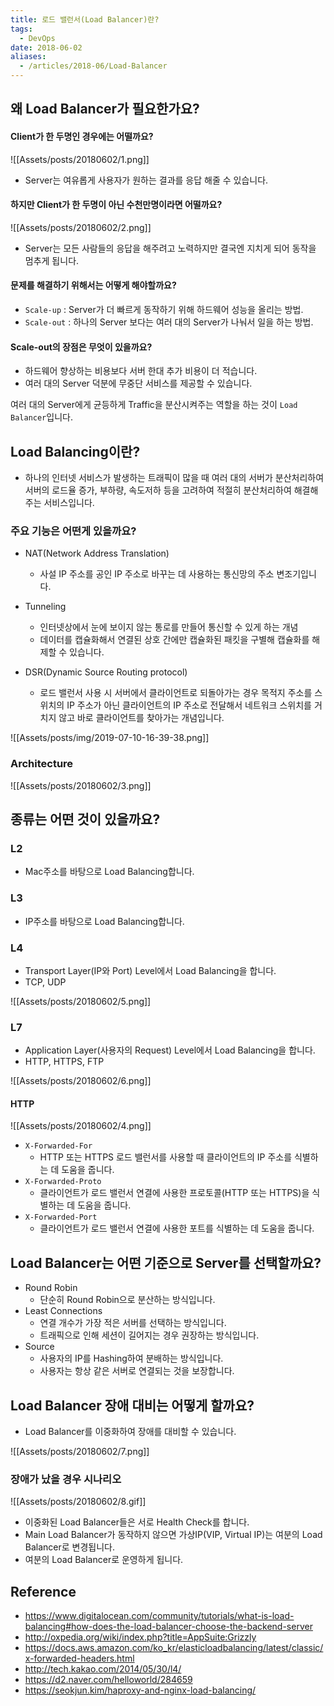 ```yaml
---
title: 로드 밸런서(Load Balancer)란?
tags:
  - DevOps
date: 2018-06-02
aliases: 
  - /articles/2018-06/Load-Balancer
---
```


## 왜 Load Balancer가 필요한가요?

#### Client가 한 두명인 경우에는 어떨까요?

![[Assets/posts/20180602/1.png]]

-   Server는 여유롭게 사용자가 원하는 결과를 응답 해줄 수 있습니다.

#### 하지만 Client가 한 두명이 아닌 수천만명이라면 어떨까요?

![[Assets/posts/20180602/2.png]]

-   Server는 모든 사람들의 응답을 해주려고 노력하지만 결국엔 지치게 되어 동작을 멈추게 됩니다.

#### 문제를 해결하기 위해서는 어떻게 해야할까요?

-   `Scale-up` : Server가 더 빠르게 동작하기 위해 하드웨어 성능을 올리는 방법.
-   `Scale-out` : 하나의 Server 보다는 여러 대의 Server가 나눠서 일을 하는 방법.

#### Scale-out의 장점은 무엇이 있을까요?

-   하드웨어 향상하는 비용보다 서버 한대 추가 비용이 더 적습니다.
-   여러 대의 Server 덕분에 무중단 서비스를 제공할 수 있습니다.

여러 대의 Server에게 균등하게 Traffic을 분산시켜주는 역할을 하는 것이 `Load Balancer`입니다.

## Load Balancing이란?

-   하나의 인터넷 서비스가 발생하는 트래픽이 많을 때 여러 대의 서버가 분산처리하여 서버의 로드율 증가, 부하량, 속도저하 등을 고려하여 적절히 분산처리하여 해결해주는 서비스입니다.

### 주요 기능은 어떤게 있을까요?

-   NAT(Network Address Translation)

    -   사설 IP 주소를 공인 IP 주소로 바꾸는 데 사용하는 통신망의 주소 변조기입니다.

-   Tunneling

    -   인터넷상에서 눈에 보이지 않는 통로를 만들어 통신할 수 있게 하는 개념
    -   데이터를 캡슐화해서 연결된 상호 간에만 캡슐화된 패킷을 구별해 캡슐화를 해제할 수 있습니다.

-   DSR(Dynamic Source Routing protocol)
    -   로드 밸런서 사용 시 서버에서 클라이언트로 되돌아가는 경우 목적지 주소를 스위치의 IP 주소가 아닌 클라이언트의 IP 주소로 전달해서 네트워크 스위치를 거치지 않고 바로 클라이언트를 찾아가는 개념입니다.

![[Assets/posts/img/2019-07-10-16-39-38.png]]

### Architecture

![[Assets/posts/20180602/3.png]]

## 종류는 어떤 것이 있을까요?

### L2

-   Mac주소를 바탕으로 Load Balancing합니다.

### L3

-   IP주소를 바탕으로 Load Balancing합니다.

### L4

-   Transport Layer(IP와 Port) Level에서 Load Balancing을 합니다.
-   TCP, UDP

![[Assets/posts/20180602/5.png]]

### L7

-   Application Layer(사용자의 Request) Level에서 Load Balancing을 합니다.
-   HTTP, HTTPS, FTP

![[Assets/posts/20180602/6.png]]

#### HTTP

![[Assets/posts/20180602/4.png]]

-   `X-Forwarded-For`
    -   HTTP 또는 HTTPS 로드 밸런서를 사용할 때 클라이언트의 IP 주소를 식별하는 데 도움을 줍니다.
-   `X-Forwarded-Proto`
    -   클라이언트가 로드 밸런서 연결에 사용한 프로토콜(HTTP 또는 HTTPS)을 식별하는 데 도움을 줍니다.
-   `X-Forwarded-Port`
    -   클라이언트가 로드 밸런서 연결에 사용한 포트를 식별하는 데 도움을 줍니다.

## Load Balancer는 어떤 기준으로 Server를 선택할까요?

-   Round Robin
    -   단순히 Round Robin으로 분산하는 방식입니다.
-   Least Connections
    -   연결 개수가 가장 적은 서버를 선택하는 방식입니다.
    -   트래픽으로 인해 세션이 길어지는 경우 권장하는 방식입니다.
-   Source
    -   사용자의 IP를 Hashing하여 분배하는 방식입니다.
    -   사용자는 항상 같은 서버로 연결되는 것을 보장합니다.

## Load Balancer 장애 대비는 어떻게 할까요?

-   Load Balancer를 이중화하여 장애를 대비할 수 있습니다.

![[Assets/posts/20180602/7.png]]

### 장애가 났을 경우 시나리오

![[Assets/posts/20180602/8.gif]]

-   이중화된 Load Balancer들은 서로 Health Check를 합니다.
-   Main Load Balancer가 동작하지 않으면 가상IP(VIP, Virtual IP)는 여분의 Load Balancer로 변경됩니다.
-   여분의 Load Balancer로 운영하게 됩니다.

## Reference

-   <https://www.digitalocean.com/community/tutorials/what-is-load-balancing#how-does-the-load-balancer-choose-the-backend-server>
-   <http://oxpedia.org/wiki/index.php?title=AppSuite:Grizzly>
-   <https://docs.aws.amazon.com/ko_kr/elasticloadbalancing/latest/classic/x-forwarded-headers.html>
-   <http://tech.kakao.com/2014/05/30/l4/>
-   <https://d2.naver.com/helloworld/284659>
-   <https://seokjun.kim/haproxy-and-nginx-load-balancing/>
